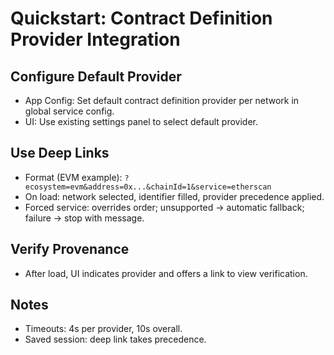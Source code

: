 # Quickstart: Contract Definition Provider Integration

## Configure Default Provider

- App Config: Set default contract definition provider per network in global service config.
- UI: Use existing settings panel to select default provider.

## Use Deep Links

- Format (EVM example): `?ecosystem=evm&address=0x...&chainId=1&service=etherscan`
- On load: network selected, identifier filled, provider precedence applied.
- Forced service: overrides order; unsupported → automatic fallback; failure → stop with message.

## Verify Provenance

- After load, UI indicates provider and offers a link to view verification.

## Notes

- Timeouts: 4s per provider, 10s overall.
- Saved session: deep link takes precedence.

